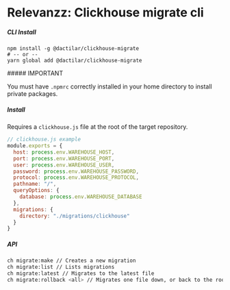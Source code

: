 # Relevanzz: Clickhouse migrate cli

##### CLI Install

```
npm install -g @dactilar/clickhouse-migrate
# -- or --
yarn global add @dactilar/clickhouse-migrate
```

##### IMPORTANT

You must have `.npmrc` correctly installed in your home directory to install private packages.


##### Install
Requires a `clickhouse.js` file at the root of the target repository.

```javascript
// clickhouse.js example
module.exports = {
  host: process.env.WAREHOUSE_HOST,
  port: process.env.WAREHOUSE_PORT,
  user: process.env.WAREHOUSE_USER,
  password: process.env.WAREHOUSE_PASSWORD,
  protocol: process.env.WAREHOUSE_PROTOCOL,
  pathname: "/",
  queryOptions: {
    database: process.env.WAREHOUSE_DATABASE
  },
  migrations: {
    directory: "./migrations/clickhouse"
  }
}
```

##### API
```bash
ch migrate:make // Creates a new migration
ch migrate:list // Lists migrations
ch migrate:latest // Migrates to the latest file
ch migrate:rollback <all> // Migrates one file down, or back to the root if command all is passed
```
